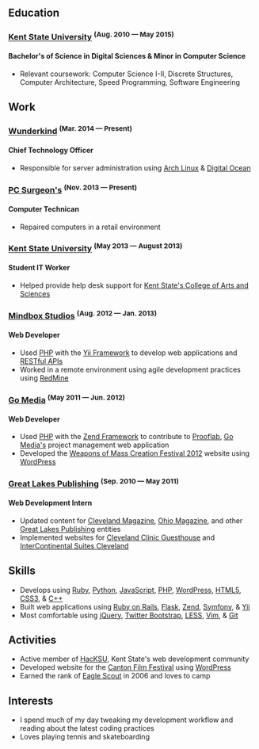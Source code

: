 ## Education

### [Kent State University](http://www.kent.edu) <sup>(Aug. 2010 &mdash; May 2015)</sup>
#### Bachelor's of Science in Digital Sciences & Minor in Computer Science

* Relevant coursework: Computer Science I-II, Discrete Structures, Computer Architecture, Speed Programming, Software Engineering

## Work

### [Wunderkind](http://wunderkind.us) <sup>(Mar. 2014 &mdash; Present)</sup>
#### Chief Technology Officer

* Responsible for server administration using [Arch Linux](https://www.archlinux.org/) & [Digital Ocean](https://digitalocean.com/)

### [PC Surgeon's](http://pcsurgeons.net) <sup>(Nov. 2013 &mdash; Present)</sup>
#### Computer Technican

* Repaired computers in a retail environment

### [Kent State University](http://www.kent.edu) <sup>(May 2013 &mdash; August 2013)</sup>
#### Student IT Worker

* Helped provide help desk support for [Kent State's College of Arts and Sciences](http://www.kent.edu/CAS/)

### [Mindbox Studios](http://mindboxstudios.com) <sup>(Aug. 2012 &mdash; Jan. 2013)</sup>
#### Web Developer

* Used [PHP](http://php.net) with the [Yii Framework](http://www.yiiframework.com) to develop web applications and [RESTful APIs](https://en.wikipedia.org/wiki/Representational_state_transfer)
* Worked in a remote environment using agile development practices using [RedMine](http://www.redmine.org)

### [Go Media](http://gomedia.us) <sup>(May 2011 &mdash; Jun. 2012)</sup>
#### Web Developer

* Used [PHP](http://php.net) with the [Zend Framework](http://framework.zend.com) to contribute to [Prooflab](https://prooflab.us), [Go Media's](http://gomedia.us) project management web application
* Developed the [Weapons of Mass Creation Festival 2012](http://2012.wmcfest.com) website using [WordPress](http://wordpress.org)

### [Great Lakes Publishing](http://www.glpublishing.com) <sup>(Sep. 2010 &mdash; May 2011)</sup>
#### Web Development Intern

* Updated content for [Cleveland Magazine](http://www.clevelandmagazine.com), [Ohio Magazine](http://www.ohiomagazine.com), and other [Great Lakes Publishing](http://glpublishing.com) entities
* Implemented websites for [Cleveland Clinic Guesthouse](http://www.guesthouseclevelandclinic.com/CCGH/ClevelandClinicGuesthouse.aspx) and [InterContinental Suites Cleveland](http://www.intercontinentalsuitescleveland.com/ISC/InterContinentalSuitesCleveland.aspx)

## Skills

* Develops using [Ruby](http://www.ruby-lang.org/en/), [Python](http://www.python.org), [JavaScript](http://en.wikipedia.org/wiki/JavaScript), [PHP](http://php.net), [WordPress](http://wordpress.org), [HTML5](http://en.wikipedia.org/wiki/HTML5), [CSS3](https://en.wikipedia.org/wiki/Cascading_Style_Sheets), & [C++](https://en.wikipedia.org/wiki/C%2B%2B)
* Built web applications using [Ruby on Rails](http://rubyonrails.org), [Flask](http://flask.pocoo.org/), [Zend](http://framework.zend.com/), [Symfony](http://symfony.com/), & [Yii](http://www.yiiframework.com/)
* Most comfortable using [jQuery](http://jquery.com), [Twitter Bootstrap](http://twitter.github.io/), [LESS](http://lesscss.org), [Vim](http://www.vim.org), & [Git](http://git-scm.com)

## Activities

* Active member of [HacKSU](http://hacksu.cs.kent.edu), Kent State's web development community
* Developed website for the [Canton Film Festival](http://cantonfilm.com) using [WordPress](http://wordpress.org)
* Earned the rank of [Eagle Scout](https://en.wikipedia.org/wiki/Eagle_Scout) in 2006 and loves to camp

## Interests

* I spend much of my day tweaking my development workflow and reading about the latest coding practices
* Loves playing tennis and skateboarding
